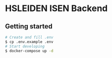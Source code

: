 # HSLEIDEN ISEN Backend

## Getting started

```sh
# Create and fill .env
$ cp .env.example .env
# Start developing
$ docker-compose up -d
```
